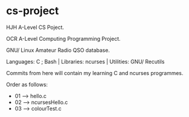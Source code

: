 # cs-project
HJH A-Level CS Poject.

OCR A-Level Computing Programming Project.

GNU/ Linux Amateur Radio QSO database.

Languages: C ; Bash | 
Libraries: ncurses |
Utilities: GNU/ Recutils

Commits from here will contain my learning C and ncurses programmes.

Order as follows:

- 01 --> hello.c
- 02 --> ncursesHello.c
- 03 --> colourTest.c
